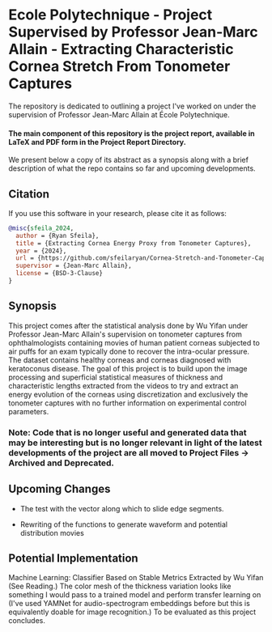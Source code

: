 # Ecole Polytechnique - Project Supervised by Professor Jean-Marc Allain - Extracting Characteristic Cornea Stretch From Tonometer Captures

The repository is dedicated to outlining a project I've worked on under the supervision of Professor Jean-Marc Allain at École Polytechnique. 

#### The main component of this repository is the project report, available in LaTeX and PDF form in the Project Report Directory.

We present below a copy of its abstract as a synopsis along with a brief description of what the repo contains so far and upcoming developments.

## Citation

If you use this software in your research, please cite it as follows:

```bibtex
@misc{sfeila_2024,
  author = {Ryan Sfeila},
  title = {Extracting Cornea Energy Proxy from Tonometer Captures},
  year = {2024},
  url = {https://github.com/sfeilaryan/Cornea-Stretch-and-Tonometer-Capture-Processing},
  supervisor = {Jean-Marc Allain},
  license = {BSD-3-Clause}
}
```

## Synopsis

This project comes after the statistical analysis done by Wu Yifan under Professor Jean-Marc Allain's supervision on tonometer captures from ophthalmologists containing movies of human patient corneas subjected to air puffs for an exam typically done to recover the intra-ocular pressure. The dataset contains healthy corneas and corneas diagnosed with keratoconus disease. The goal of this project is to build upon the image processing and superficial statistical measures of thickness and characteristic lengths extracted from the videos to try and extract an energy evolution of the corneas using discretization and exclusively the tonometer captures with no further information on experimental control parameters.

### Note: Code that is no longer useful and generated data that may be interesting but is no longer relevant in light of the latest developments of the project are all moved to Project Files -> Archived and Deprecated.

## Upcoming Changes

- The test with the vector along which to slide edge segments.

- Rewriting of the functions to generate waveform and potential distribution movies

## Potential Implementation

Machine Learning: Classifier Based on Stable Metrics Extracted by Wu Yifan (See Reading.)
The color mesh of the thickness variation looks like something I would pass to a trained model and perform transfer learning on (I've used YAMNet for audio-spectrogram embeddings before but this is equivalently doable for image recognition.) To be evaluated as this project concludes.
